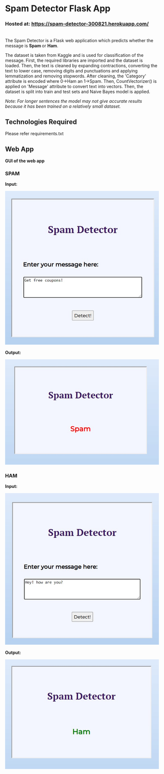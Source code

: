 # Spam Detector Flask App

### <b> Hosted at: </b> https://spam-detector-300821.herokuapp.com/ <br><br>

The Spam Detector is a Flask web application which predicts whether the message is <b> Spam </b> or <b> Ham</b>.

The dataset is taken from Kaggle and is used for classification of the message. First, the required libraries are imported and the dataset is loaded. Then, the text is cleaned by expanding contractions, converting the text to lower case, removing digits and punctuations and applying lemmatization and removing stopwords. After cleaning, the 'Category' attribute is encoded where 0->Ham an 1->Spam. Then, CountVectorizer() is applied on 'Message' attribute to convert text into vectors. Then, the dataset is split into train and test sets and Naive Bayes model is applied.

<i> Note: For longer sentences the model may not give accurate results because it has been trained on a relatively small dataset. </i>



## Technologies Required

Please refer requirements.txt



## Web App

<b> GUI of the web app </b>

### SPAM

<b> Input: </b>

![Screenshot](images/spam1.jpg)

<b> Output: </b>

![Screenshot](images/spam2.jpg)


### HAM

<b> Input: </b>

![Screenshot](images/ham1.jpg)

<b> Output: </b>

![Screenshot](images/ham2.jpg)


